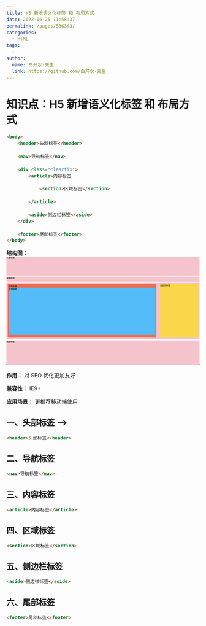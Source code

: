 ```yaml
---
title: H5 新增语义化标签 和 布局方式
date: 2022-06-25 11:58:37
permalink: /pages/5363f3/
categories:
  - HTML
tags:
  - 
author: 
  name: 白开水-先生
  link: https://github.com/白开水-先生
---
```

# 知识点：H5 新增语义化标签 和 布局方式

```html
<body>
    <header>头部标签</header>

    <nav>导航标签</nav>

    <div class="clearfix">
        <article>内容标签

            <section>区域标签</section>

        </article>

        <aside>侧边栏标签</aside>
    </div>

    <footer>尾部标签</footer>
</body>
```

**结构图：**
![](images/2022-02-06-16-22-36.png)

**作用：** 对 SEO 优化更加友好

**兼容性：** IE9+

**应用场景：** 更推荐移动端使用

## 一、头部标签 -->

```html
<header>头部标签</header>
```

## 二、导航标签

```html
<nav>导航标签</nav>
```

## 三、内容标签

```html
<article>内容标签</article>
```

## 四、区域标签

```html
<section>区域标签</section>
```

## 五、侧边栏标签

```html
<aside>侧边栏标签</aside>
```
        
## 六、尾部标签

```html
<footer>尾部标签</footer>
```